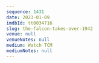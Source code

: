 ```yaml
---
sequence: 1431
date: 2023-01-09
imdbId: tt0034716
slug: the-falcon-takes-over-1942
venue: null
venueNotes: null
medium: Watch TCM
mediumNotes: null
---
```

